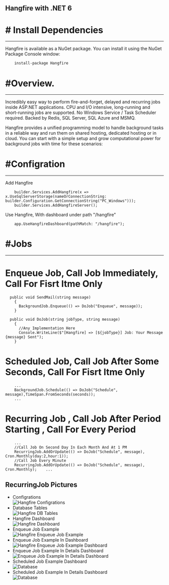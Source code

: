 ## Hangfire with .NET 6


# # Install Dependencies
--------------------------------------------------------------------------------
Hangfire is available as a NuGet package. You can install it using the NuGet Package Console window:
```
	install-package Hangfire
```

# #Overview.
--------------------------------------------------------------------------------
Incredibly easy way to perform fire-and-forget, delayed and recurring jobs inside ASP.NET applications. CPU and I/O intensive, long-running and short-running jobs are supported. No Windows Service / Task Scheduler required. Backed by Redis, SQL Server, SQL Azure and MSMQ.

Hangfire provides a unified programming model to handle background tasks in a reliable way and run them on shared hosting, dedicated hosting or in cloud. You can start with a simple setup and grow computational power for background jobs with time for these scenarios:
 

# #Configration
--------------------------------------------------------------------------------
Add Hangfire
```
    builder.Services.AddHangfire(x => x.UseSqlServerStorage(nameOrConnectionString: builder.Configuration.GetConnectionString("PC_Windows")));
    builder.Services.AddHangfireServer();
```
Use Hangfire, With dashboard under path "/hangfire"
```
    app.UseHangfireDashboard(pathMatch: "/hangfire");
```

# #Jobs
--------------------------------------------------------------------------------

# Enqueue Job, Call Job Immediately, Call For Fisrt Itme Only
```
  public void SendMail(string message)
    {
      BackgroundJob.Enqueue(() => DoJob("Enqueue", message));
    }

  public void DoJob(string jobType, string message)
    {
      //Any Implementation Here
      Console.WriteLine($"[Hangfire] => [${jobType}] Job: Your Message {message} Sent");
    }
```

# Scheduled Job, Call Job After Some Seconds, Call For Fisrt Itme Only
```
    ...
    BackgroundJob.Schedule(() => DoJob("Schedule", message),TimeSpan.FromSeconds(seconds));
    ...
```

# Recurring Job , Call Job After Period Starting , Call For Every Period
```
    ...
    //Call Job On Second Day In Each Month And At 1 PM
    RecurringJob.AddOrUpdate(() => DoJob("Schedule", message), Cron.Monthly(day:2,hour:1));
    //Call Job Every Minute
    RecurringJob.AddOrUpdate(() => DoJob("Schedule", message), Cron.Monthly);    ...
```

RecurringJob
Pictures
--------------------------------------------------------------------------------
- Configrations
<br>![Hangfire Configrations](https://raw.githubusercontent.com/ahmednageebmahmoud/Learn-By-Examples/tree/main/.NetCore-Angualr-Diagram-App//Documentation/Hangfire_Configrations.png?raw=true)
- Database Tables
<br>![Hangfire DB Tables](https://raw.githubusercontent.com/ahmednageebmahmoud/Learn-By-Examples/tree/main/.NetCore-Angualr-Diagram-App//Documentation/Hangfire_DBTables.png?raw=true)
- Hangfire Dashboard
<br> ![Hangfire Dashboard](https://raw.githubusercontent.com/ahmednageebmahmoud/Learn-By-Examples/tree/main/.NetCore-Angualr-Diagram-App//Documentation/Hangfire_Dashboard.png?raw=true)
- Enqueue Job Example
<br> ![Hangfire Enqueue Job Example](https://raw.githubusercontent.com/ahmednageebmahmoud/Learn-By-Examples/tree/main/.NetCore-Angualr-Diagram-App//Documentation/Hangfire_EnqueueJobExample.png?raw=true)
- Enqueue Job Example In Dashboard
<br> ![Hangfire Enqueue Job Example Dashboard](https://raw.githubusercontent.com/ahmednageebmahmoud/Learn-By-Examples/tree/main/.NetCore-Angualr-Diagram-App//Documentation/Hangfire_EnqueueJobExampleDashboard.png?raw=true)
- Enqueue Job Example In Details Dashboard 
<br> ![Enqueue Job Example In Details Dashboard](https://raw.githubusercontent.com/ahmednageebmahmoud/Learn-By-Examples/tree/main/.NetCore-Angualr-Diagram-App//Documentation/Hangfire_EnqueueJobExampleDetails.png?raw=true)
- Scheduled Job Example Dashboard 
<br> ![Database](https://raw.githubusercontent.com/ahmednageebmahmoud/Learn-By-Examples/tree/main/.NetCore-Angualr-Diagram-App//Documentation/Hangfire_ScheduledJobExampleDashboard.png?raw=true)
- Scheduled Job Example In Details Dashboard 
<br> ![Database](https://raw.githubusercontent.com/ahmednageebmahmoud/Learn-By-Examples/tree/main/.NetCore-Angualr-Diagram-App//Documentation/Hangfire_ScheduledJobExampleDetails.png?raw=true)

